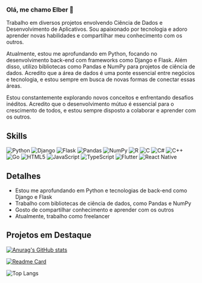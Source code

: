 ### Olá, me chamo Elber 👋

Trabalho em diversos projetos envolvendo Ciência de Dados e Desenvolvimento de Aplicativos. Sou apaixonado por tecnologia e adoro aprender novas habilidades e compartilhar meu conhecimento com os outros.

Atualmente, estou me aprofundando em Python, focando no desenvolvimento back-end com frameworks como Django e Flask. Além disso, utilizo bibliotecas como Pandas e NumPy para projetos de ciência de dados. Acredito que a área de dados é uma ponte essencial entre negócios e tecnologia, e estou sempre em busca de novas formas de conectar essas áreas.

Estou constantemente explorando novos conceitos e enfrentando desafios inéditos. Acredito que o desenvolvimento mútuo é essencial para o crescimento de todos, e estou sempre disposto a colaborar e aprender com os outros.

## Skills
![Python](https://img.shields.io/badge/Python-FFD43B?style=for-the-badge&logo=python&logoColor=blue)
![Django](https://img.shields.io/badge/Django-092E20?style=for-the-badge&logo=django&logoColor=white)
![Flask](https://img.shields.io/badge/Flask-000000?style=for-the-badge&logo=flask&logoColor=white)
![Pandas](https://img.shields.io/badge/Pandas-150458?style=for-the-badge&logo=pandas&logoColor=white)
![NumPy](https://img.shields.io/badge/NumPy-013243?style=for-the-badge&logo=numpy&logoColor=white)
![R](https://img.shields.io/badge/R-276DC3?style=for-the-badge&logo=r&logoColor=white)
![C](https://img.shields.io/badge/C-00599C?style=for-the-badge&logo=c&logoColor=white)
![C#](https://img.shields.io/badge/C%23-239120?style=for-the-badge&logo=csharp&logoColor=white)
![C++](https://img.shields.io/badge/C%2B%2B-00599C?style=for-the-badge&logo=c%2B%2B&logoColor=white)
![Go](https://img.shields.io/badge/Go-00ADD8?style=for-the-badge&logo=go&logoColor=white)
![HTML5](https://img.shields.io/badge/HTML5-E34F26?style=for-the-badge&logo=html5&logoColor=white)
![JavaScript](https://img.shields.io/badge/JavaScript-323330?style=for-the-badge&logo=javascript&logoColor=F7DF1E)
![TypeScript](https://img.shields.io/badge/TypeScript-007ACC?style=for-the-badge&logo=typescript&logoColor=white)
![Flutter](https://img.shields.io/badge/Flutter-02569B?style=for-the-badge&logo=flutter&logoColor=white)
![React Native](https://img.shields.io/badge/React_Native-20232A?style=for-the-badge&logo=react&logoColor=61DAFB)

## Detalhes
- Estou me aprofundando em Python e tecnologias de back-end como Django e Flask
- Trabalho com bibliotecas de ciência de dados, como Pandas e NumPy
- Gosto de compartilhar conhecimento e aprender com os outros
- Atualmente, trabalho como freelancer

## Projetos em Destaque
[![Anurag's GitHub stats](https://github-readme-stats.vercel.app/api?username=elbercorrea44&show_icons=true&theme=radical)](https://github.com/anuraghazra/github-readme-stats)

[![Readme Card](https://github-readme-stats.vercel.app/api/pin/?username=elbercorrea44&repo=calculadora&theme=radical)](https://github.com/anuraghazra/github-readme-stats)

![Top Langs](https://github-readme-stats.vercel.app/api/top-langs/?username=elbercorrea44&langs_count=8&theme=radical)

